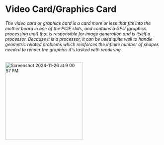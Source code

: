 # Video Card/Graphics Card
###### The video card or graphics card is a card more or less that fits into the mother board in one of the PCIE slots, and contains a GPU (graphics processing unit) that is responsible for image generation and is itself a processor. Because it is a processor, it can be used quite well to handle geometric related problems which reinforces the infinite number of shapes needed to render the graphics it's tasked with rendering.

<img width="250" alt="Screenshot 2024-11-26 at 9 00 57 PM" src="https://github.com/user-attachments/assets/814f003c-512e-41a6-9cf2-3d7fb61a6855">
